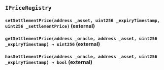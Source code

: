 ## `IPriceRegistry`






### `setSettlementPrice(address _asset, uint256 _expiryTimestamp, uint256 _settlementPrice)` (external)





### `getSettlementPrice(address _oracle, address _asset, uint256 _expiryTimestamp) → uint256` (external)





### `hasSettlementPrice(address _oracle, address _asset, uint256 _expiryTimestamp) → bool` (external)






